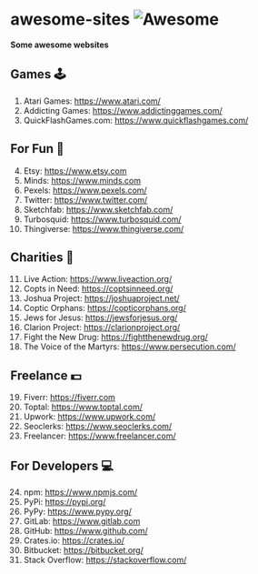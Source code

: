 # awesome-sites ![Awesome](https://cdn.rawgit.com/sindresorhus/awesome/d7305f38d29fed78fa85652e3a63e154dd8e8829/media/badge.svg)
**Some awesome websites**

## Games 🕹️
1. Atari Games: https://www.atari.com/
2. Addicting Games: https://www.addictinggames.com/
3. QuickFlashGames.com: https://www.quickflashgames.com/

## For Fun 🤪
4. Etsy: https://www.etsy.com
5. Minds: https://www.minds.com
6. Pexels: https://www.pexels.com/
7. Twitter: https://www.twitter.com/
8. Sketchfab: https://www.sketchfab.com/
9. Turbosquid: https://www.turbosquid.com/
10. Thingiverse: https://www.thingiverse.com/

## Charities 🫶
11. Live Action: https://www.liveaction.org/
12. Copts in Need: https://coptsinneed.org/
13. Joshua Project: https://joshuaproject.net/
14. Coptic Orphans: https://copticorphans.org/
15. Jews for Jesus: https://jewsforjesus.org/
16. Clarion Project: https://clarionproject.org/
17. Fight the New Drug: https://fightthenewdrug.org/
18. The Voice of the Martyrs: https://www.persecution.com/

## Freelance 💵
19. Fiverr: https://fiverr.com
20. Toptal: https://www.toptal.com/
21. Upwork: https://www.upwork.com/
22. Seoclerks: https://www.seoclerks.com/
23. Freelancer: https://www.freelancer.com/

## For Developers 💻
24. npm: https://www.npmjs.com/
25. PyPi: https://pypi.org/  
26. PyPy: https://www.pypy.org/
27. GitLab: https://www.gitlab.com
28. GitHub: https://www.github.com/
29. Crates.io: https://crates.io/
30. Bitbucket: https://bitbucket.org/
31. Stack Overflow: https://stackoverflow.com/

